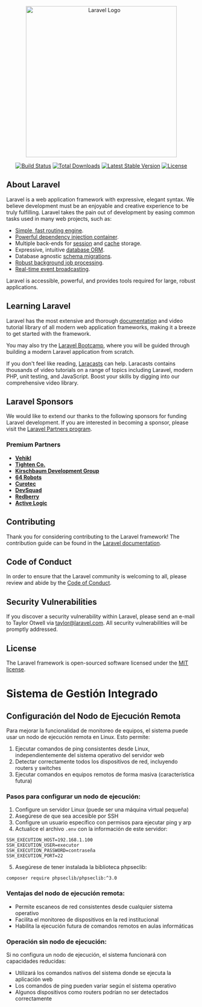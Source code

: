 <p align="center"><a href="https://laravel.com" target="_blank"><img src="https://raw.githubusercontent.com/laravel/art/master/logo-lockup/5%20SVG/2%20CMYK/1%20Full%20Color/laravel-logolockup-cmyk-red.svg" width="400" alt="Laravel Logo"></a></p>

<p align="center">
<a href="https://github.com/laravel/framework/actions"><img src="https://github.com/laravel/framework/workflows/tests/badge.svg" alt="Build Status"></a>
<a href="https://packagist.org/packages/laravel/framework"><img src="https://img.shields.io/packagist/dt/laravel/framework" alt="Total Downloads"></a>
<a href="https://packagist.org/packages/laravel/framework"><img src="https://img.shields.io/packagist/v/laravel/framework" alt="Latest Stable Version"></a>
<a href="https://packagist.org/packages/laravel/framework"><img src="https://img.shields.io/packagist/l/laravel/framework" alt="License"></a>
</p>

## About Laravel

Laravel is a web application framework with expressive, elegant syntax. We believe development must be an enjoyable and creative experience to be truly fulfilling. Laravel takes the pain out of development by easing common tasks used in many web projects, such as:

- [Simple, fast routing engine](https://laravel.com/docs/routing).
- [Powerful dependency injection container](https://laravel.com/docs/container).
- Multiple back-ends for [session](https://laravel.com/docs/session) and [cache](https://laravel.com/docs/cache) storage.
- Expressive, intuitive [database ORM](https://laravel.com/docs/eloquent).
- Database agnostic [schema migrations](https://laravel.com/docs/migrations).
- [Robust background job processing](https://laravel.com/docs/queues).
- [Real-time event broadcasting](https://laravel.com/docs/broadcasting).

Laravel is accessible, powerful, and provides tools required for large, robust applications.

## Learning Laravel

Laravel has the most extensive and thorough [documentation](https://laravel.com/docs) and video tutorial library of all modern web application frameworks, making it a breeze to get started with the framework.

You may also try the [Laravel Bootcamp](https://bootcamp.laravel.com), where you will be guided through building a modern Laravel application from scratch.

If you don't feel like reading, [Laracasts](https://laracasts.com) can help. Laracasts contains thousands of video tutorials on a range of topics including Laravel, modern PHP, unit testing, and JavaScript. Boost your skills by digging into our comprehensive video library.

## Laravel Sponsors

We would like to extend our thanks to the following sponsors for funding Laravel development. If you are interested in becoming a sponsor, please visit the [Laravel Partners program](https://partners.laravel.com).

### Premium Partners

- **[Vehikl](https://vehikl.com/)**
- **[Tighten Co.](https://tighten.co)**
- **[Kirschbaum Development Group](https://kirschbaumdevelopment.com)**
- **[64 Robots](https://64robots.com)**
- **[Curotec](https://www.curotec.com/services/technologies/laravel/)**
- **[DevSquad](https://devsquad.com/hire-laravel-developers)**
- **[Redberry](https://redberry.international/laravel-development/)**
- **[Active Logic](https://activelogic.com)**

## Contributing

Thank you for considering contributing to the Laravel framework! The contribution guide can be found in the [Laravel documentation](https://laravel.com/docs/contributions).

## Code of Conduct

In order to ensure that the Laravel community is welcoming to all, please review and abide by the [Code of Conduct](https://laravel.com/docs/contributions#code-of-conduct).

## Security Vulnerabilities

If you discover a security vulnerability within Laravel, please send an e-mail to Taylor Otwell via [taylor@laravel.com](mailto:taylor@laravel.com). All security vulnerabilities will be promptly addressed.

## License

The Laravel framework is open-sourced software licensed under the [MIT license](https://opensource.org/licenses/MIT).

# Sistema de Gestión Integrado

## Configuración del Nodo de Ejecución Remota

Para mejorar la funcionalidad de monitoreo de equipos, el sistema puede usar un nodo de ejecución remota en Linux. Esto permite:

1. Ejecutar comandos de ping consistentes desde Linux, independientemente del sistema operativo del servidor web
2. Detectar correctamente todos los dispositivos de red, incluyendo routers y switches
3. Ejecutar comandos en equipos remotos de forma masiva (característica futura)

### Pasos para configurar un nodo de ejecución:

1. Configure un servidor Linux (puede ser una máquina virtual pequeña)
2. Asegúrese de que sea accesible por SSH
3. Configure un usuario específico con permisos para ejecutar ping y arp
4. Actualice el archivo `.env` con la información de este servidor:

```
SSH_EXECUTION_HOST=192.168.1.100
SSH_EXECUTION_USER=executor
SSH_EXECUTION_PASSWORD=contraseña
SSH_EXECUTION_PORT=22
```

5. Asegúrese de tener instalada la biblioteca phpseclib:

```
composer require phpseclib/phpseclib:^3.0
```

### Ventajas del nodo de ejecución remota:

- Permite escaneos de red consistentes desde cualquier sistema operativo
- Facilita el monitoreo de dispositivos en la red institucional
- Habilita la ejecución futura de comandos remotos en aulas informáticas

### Operación sin nodo de ejecución:

Si no configura un nodo de ejecución, el sistema funcionará con capacidades reducidas:
- Utilizará los comandos nativos del sistema donde se ejecuta la aplicación web
- Los comandos de ping pueden variar según el sistema operativo
- Algunos dispositivos como routers podrían no ser detectados correctamente
